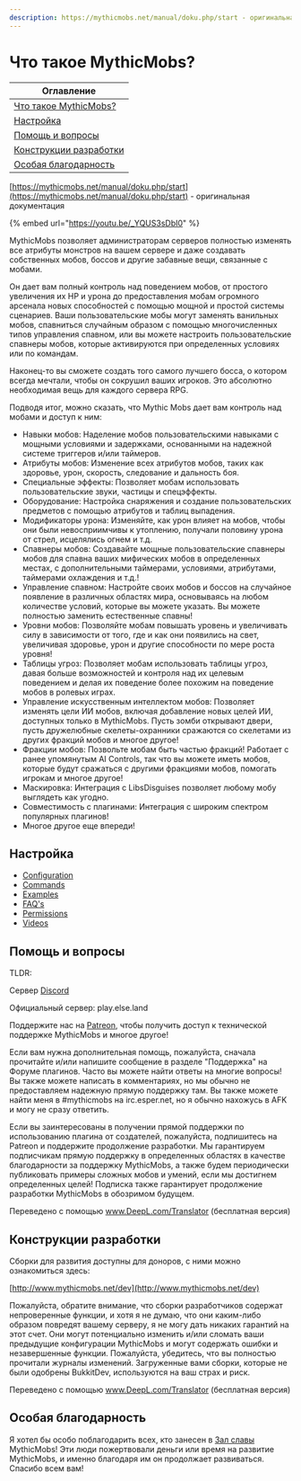 ```yaml
---
description: https://mythicmobs.net/manual/doku.php/start - оригинальная документация
---
```


# Что такое MythicMobs?

| Оглавление                                          |
| --------------------------------------------------- |
| [Что такое MythicMobs?](./)                         |
| [Настройка](./#nastroika)                           |
| [Помощь и вопросы](./#pomosh-i-voprosy)             |
| [Конструкции разработки](./#konstrukcii-razrabotki) |
| [Особая благодарность](./#osobaya-blagodarnost)     |

[https://mythicmobs.net/manual/doku.php/start](https://mythicmobs.net/manual/doku.php/start) - оригинальная документация

{% embed url="https://youtu.be/_YQUS3sDbI0" %}

MythicMobs позволяет администраторам серверов полностью изменять все атрибуты монстров на вашем сервере и даже создавать собственных мобов, боссов и другие забавные вещи, связанные с мобами.

Он дает вам полный контроль над поведением мобов, от простого увеличения их HP и урона до предоставления мобам огромного арсенала новых способностей с помощью мощной и простой системы сценариев. Ваши пользовательские мобы могут заменять ванильных мобов, спавниться случайным образом с помощью многочисленных типов управления спавном, или вы можете настроить пользовательские спавнеры мобов, которые активируются при определенных условиях или по командам.

Наконец-то вы сможете создать того самого лучшего босса, о котором всегда мечтали, чтобы он сокрушил ваших игроков. Это абсолютно необходимая вещь для каждого сервера RPG.

Подводя итог, можно сказать, что Mythic Mobs дает вам контроль над мобами и доступ к ним:

* Навыки мобов: Наделение мобов пользовательскими навыками с мощными условиями и задержками, основанными на надежной системе триггеров и/или таймеров.
* Атрибуты мобов: Изменение всех атрибутов мобов, таких как здоровье, урон, скорость, следование и дальность боя.
* Специальные эффекты: Позволяет мобам использовать пользовательские звуки, частицы и спецэффекты.
* Оборудование: Настройка снаряжения и создание пользовательских предметов с помощью атрибутов и таблиц выпадения.
* Модификаторы урона: Изменяйте, как урон влияет на мобов, чтобы они были невосприимчивы к утоплению, получали половину урона от стрел, исцелялись огнем и т.д.
* Спавнеры мобов: Создавайте мощные пользовательские спавнеры мобов для спавна ваших мифических мобов в определенных местах, с дополнительными таймерами, условиями, атрибутами, таймерами охлаждения и т.д.!
* Управление спавном: Настройте своих мобов и боссов на случайное появление в различных областях мира, основываясь на любом количестве условий, которые вы можете указать. Вы можете полностью заменить естественные спавны!
* Уровни мобов: Позволяйте мобам повышать уровень и увеличивать силу в зависимости от того, где и как они появились на свет, увеличивая здоровье, урон и другие способности по мере роста уровня!
* Таблицы угроз: Позволяет мобам использовать таблицы угроз, давая больше возможностей и контроля над их целевым поведением и делая их поведение более похожим на поведение мобов в ролевых играх.
* Управление искусственным интеллектом мобов: Позволяет изменять цели ИИ мобов, включая добавление новых целей ИИ, доступных только в MythicMobs. Пусть зомби открывают двери, пусть дружелюбные скелеты-охранники сражаются со скелетами из других фракций мобов и многое другое!
* Фракции мобов: Позвольте мобам быть частью фракций! Работает с ранее упомянутым AI Controls, так что вы можете иметь мобов, которые будут сражаться с другими фракциями мобов, помогать игрокам и многое другое!
* Маскировка: Интеграция с LibsDisguises позволяет любому мобу выглядеть как угодно.
* Совместимость с плагинами: Интеграция с широким спектром популярных плагинов!
* Многое другое еще впереди!

## Настройка

* [Configuration](https://mythicmobs.net/manual/doku.php/configuration)
* [Commands](https://mythicmobs.net/manual/doku.php/commands)
* [Examples](https://mythicmobs.net/manual/doku.php/examples)
* [FAQ's](https://mythicmobs.net/manual/doku.php/faq\_s)
* [Permissions](https://mythicmobs.net/manual/doku.php/permissions)
* [Videos](https://mythicmobs.net/manual/doku.php/videos)

## Помощь и вопросы

TLDR:

Сервер [Discord](http://www.mythicmobs.net/discord)

Официальный сервер: play.else.land

Поддержите нас на [Patreon](http://www.patreon.com/xikage), чтобы получить доступ к технической поддержке MythicMobs и многое другое!&#x20;

Если вам нужна дополнительная помощь, пожалуйста, сначала прочитайте и/или напишите сообщение в разделе "Поддержка" на Форуме плагинов. Часто вы можете найти ответы на многие вопросы! Вы также можете написать в комментариях, но мы обычно не предоставляем надежную прямую поддержку там. Вы также можете найти меня в #mythicmobs на irc.esper.net, но я обычно нахожусь в AFK и могу не сразу ответить.

Если вы заинтересованы в получении прямой поддержки по использованию плагина от создателей, пожалуйста, подпишитесь на Patreon и поддержите продолжение разработки. Мы гарантируем подписчикам прямую поддержку в определенных областях в качестве благодарности за поддержку MythicMobs, а также будем периодически публиковать примеры сложных мобов и умений, если мы достигнем определенных целей! Подписка также гарантирует продолжение разработки MythicMobs в обозримом будущем.

Переведено с помощью www.DeepL.com/Translator (бесплатная версия)

## Конструкции разработки

Сборки для развития доступны для доноров, с ними можно ознакомиться здесь:

[http://www.mythicmobs.net/dev](http://www.mythicmobs.net/dev)

Пожалуйста, обратите внимание, что сборки разработчиков содержат непроверенные функции, и хотя я не думаю, что они каким-либо образом повредят вашему серверу, я не могу дать никаких гарантий на этот счет. Они могут потенциально изменить и/или сломать ваши предыдущие конфигурации MythicMobs и могут содержать ошибки и незавершенные функции. Пожалуйста, убедитесь, что вы полностью прочитали журналы изменений. Загруженные вами сборки, которые не были одобрены BukkitDev, используются на ваш страх и риск.

Переведено с помощью www.DeepL.com/Translator (бесплатная версия)

## Особая благодарность

Я хотел бы особо поблагодарить всех, кто занесен в [Зал славы](https://mythicmobs.net/manual/doku.php/hall\_of\_fame) MythicMobs! Эти люди пожертвовали деньги или время на развитие MythicMobs, и именно благодаря им он продолжает развиваться. Спасибо всем вам!
